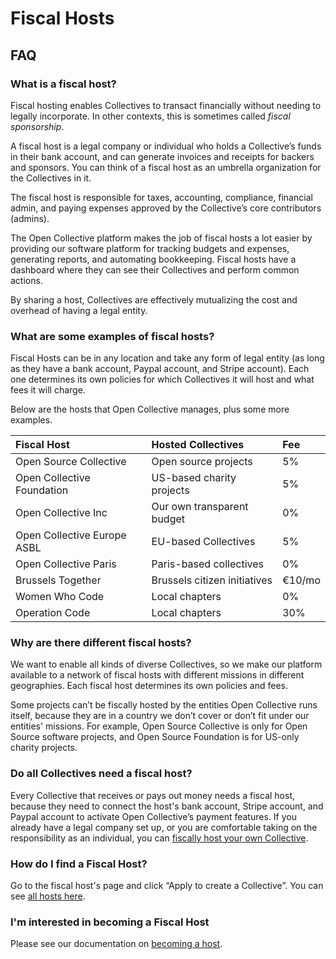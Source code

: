 # Fiscal Hosts

## FAQ

### What is a fiscal host?

Fiscal hosting enables Collectives to transact financially without needing to legally incorporate. In other contexts, this is sometimes called _fiscal sponsorship_.

A fiscal host is a legal company or individual who holds a Collective’s funds in their bank account, and can generate invoices and receipts for backers and sponsors. You can think of a fiscal host as an umbrella organization for the Collectives in it.

The fiscal host is responsible for taxes, accounting, compliance, financial admin, and paying expenses approved by the Collective’s core contributors \(admins\). 

The Open Collective platform makes the job of fiscal hosts a lot easier by providing our software platform for tracking budgets and expenses, generating reports, and automating bookkeeping. Fiscal hosts have a dashboard where they can see their Collectives and perform common actions.

By sharing a host, Collectives are effectively mutualizing the cost and overhead of having a legal entity.

### What are some examples of fiscal hosts?

Fiscal Hosts can be in any location and take any form of legal entity \(as long as they have a bank account, Paypal account, and Stripe account\). Each one determines its own policies for which Collectives it will host and what fees it will charge. 

Below are the hosts that Open Collective manages, plus some more examples.

| Fiscal Host | Hosted Collectives | Fee |
| :--- | :--- | :--- |
| Open Source Collective | Open source projects | 5% |
| Open Collective Foundation | US-based charity projects | 5% |
| Open Collective Inc | Our own transparent budget | 0% |
| Open Collective Europe ASBL | EU-based Collectives | 5% |
| Open Collective Paris | Paris-based collectives | 0% |
| Brussels Together | Brussels citizen initiatives | €10/mo |
| Women Who Code | Local chapters | 0% |
| Operation Code | Local chapters | 30% |

### Why are there different fiscal hosts?

We want to enable all kinds of diverse Collectives, so we make our platform available to a network of fiscal hosts with different missions in different geographies. Each fiscal host determines its own policies and fees.

Some projects can’t be fiscally hosted by the entities Open Collective runs itself, because they are in a country we don’t cover or don’t fit under our entities' missions. For example, Open Source Collective is only for Open Source software projects, and Open Source Foundation is for US-only charity projects. 

### Do all Collectives need a fiscal host?

Every Collective that receives or pays out money needs a fiscal host, because they need to connect the host's bank account, Stripe account, and Paypal account to activate Open Collective’s payment features. If you already have a legal company set up, or you are comfortable taking on the responsibility as an individual, you can [fiscally host your own Collective](become-host.md).

### How do I find a Fiscal Host?

Go to the fiscal host's page and click “Apply to create a Collective”. You can see [all hosts here](https://opencollective.com/hosts).

### I'm interested in becoming a Fiscal Host

Please see our documentation on [becoming a host](become-host.md).



####  <a id="docs-internal-guid-bd642a97-7fff-e23d-5198-ad130c4f5af2"></a>

